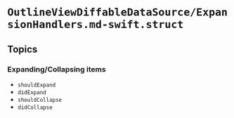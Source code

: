 # ``OutlineViewDiffableDataSource/ExpansionHandlers.md-swift.struct``

## Topics

### Expanding/Collapsing items

- ``shouldExpand``
- ``didExpand``
- ``shouldCollapse``
- ``didCollapse``
